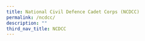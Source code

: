 ```yaml
---
title: National Civil Defence Cadet Corps (NCDCC)
permalink: /ncdcc/
description: ""
third_nav_title: NCDCC
---
```

